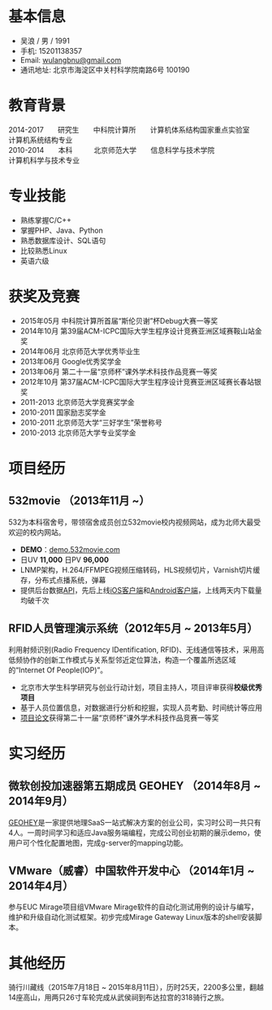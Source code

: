 # 基本信息

* 吴浪 / 男 / 1991
* 手机: 15201138357
* Email: wulangbnu@gmail.com
* 通讯地址: 北京市海淀区中关村科学院南路6号 100190

# 教育背景

2014-2017　　研究生　　中科院计算所　　计算机体系结构国家重点实验室　　计算机系统结构专业   
2010-2014　　本科　　　北京师范大学　　信息科学与技术学院　　　　　　　计算机科学与技术专业

# 专业技能

* 熟练掌握C/C++
* 掌握PHP、Java、Python
* 熟悉数据库设计、SQL语句
* 比较熟悉Linux
* 英语六级

# 获奖及竞赛

* 2015年05月 中科院计算所首届“斯伦贝谢”杯Debug大赛一等奖
* 2014年10月 第39届ACM-ICPC国际大学生程序设计竞赛亚洲区域赛鞍山站金奖
* 2014年06月 北京师范大学优秀毕业生
* 2013年06月 Google优秀奖学金
* 2013年06月 第二十一届“京师杯”课外学术科技作品竞赛一等奖
* 2012年10月 第37届ACM-ICPC国际大学生程序设计竞赛亚洲区域赛长春站银奖
* 2011-2013 北京师范大学竞赛奖学金
* 2010-2011 国家励志奖学金
* 2010-2011 北京师范大学“三好学生”荣誉称号
* 2010-2013 北京师范大学专业奖学金

# 项目经历
 
## 532movie （2013年11月 ~）
 
 532为本科宿舍号，带领宿舍成员创立532movie校内视频网站，成为北师大最受欢迎的校内网站。
 
 * **DEMO**：[demo.532movie.com](http://demo.532movie.com)
 * 日UV **11,000** 日PV **96,000**
 * LNMP架构，H.264/FFMPEG视频压缩转码，HLS视频切片，Varnish切片缓存，分布式点播系统，弹幕
 * 提供后台数据[API](http://demo.532movie.com/api.v1.html)，先后上线[iOS客户端](https://itunes.apple.com/cn/app/532movie/id1064883691)和[Android客户端](mileyjinxi.com/532movie/532movie.apk.html)，上线两天内下载量均破千次

## RFID人员管理演示系统（2012年5月 ~ 2013年5月）

利用射频识别(Radio Frequency IDentification, RFID)、无线通信等技术，采用高低频协作的创新工作模式与关系型邻近定位算法，构造一个覆盖所选区域的“Internet Of People(IOP)”。

* 北京市大学生科学研究与创业行动计划，项目主持人，项目评审获得**校级优秀项目**
* 基于人员位置信息，对数据进行分析和挖掘，实现人员考勤、时间统计等应用
* [项目论文](http://demo.532movie.com/532movie/%E7%89%A9%E8%81%94%E7%BD%91RFID%E4%BA%BA%E5%91%98%E7%AE%A1%E7%90%86%E6%BC%94%E7%A4%BA%E7%B3%BB%E7%BB%9F%E7%9A%84%E7%A0%94%E7%A9%B6%E5%8F%8A%E5%BA%94%E7%94%A8.pdf)获得第二十一届“京师杯”课外学术科技作品竞赛一等奖

# 实习经历
 
## 微软创投加速器第五期成员 GEOHEY （2014年8月 ~ 2014年9月）

[GEOHEY](https://geohey.com/)是一家提供地理SaaS一站式解决方案的创业公司，实习时公司一共只有4人。一周时间学习和适应Java服务端编程，完成公司创业初期的展示demo，使用户可个性化配置地图，完成g-server的mapping功能。
 
## VMware（威睿）中国软件开发中心 （2014年1月 ~ 2014年4月）

参与EUC Mirage项目组VMware Mirage软件的自动化测试用例的设计与编写，维护和升级自动化测试框架。初步完成Mirage Gateway Linux版本的shell安装脚本。

# 其他经历

骑行川藏线（2015年7月18日 ~ 2015年8月11日），历时25天，2200多公里，翻越14座高山，用两只26寸车轮完成从武侯祠到布达拉宫的318骑行之旅。



